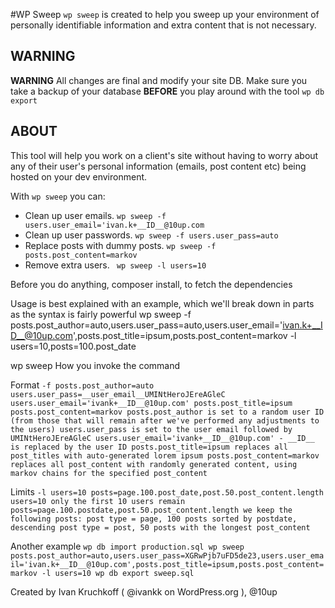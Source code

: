 #WP Sweep
``wp sweep`` is created to help you sweep up your environment of personally identifiable information and extra content that is not necessary. 

## WARNING ##
__WARNING__ All changes are final and modify your site DB. Make sure you take a backup of your database __BEFORE__ you play around with the tool ``wp db export``

## ABOUT ##

This tool will help you work on a client's site without having to worry about any of their user's personal information (emails, post content etc) being hosted on your dev environment.

With ``wp sweep`` you can:

  *  Clean up user emails. ``wp sweep -f users.user_email='ivan.k+__ID__@10up.com``
  *  Clean up user passwords. ``wp sweep -f users.user_pass=auto``
  *  Replace posts with dummy posts. ``wp sweep -f posts.post_content=markov``
  *  Remove extra users. `` wp sweep -l users=10``

Before you do anything, composer install, to fetch the dependencies

Usage is best explained with an example, which we'll break down in parts as the syntax is fairly powerful
wp sweep -f posts.post_author=auto,users.user_pass=auto,users.user_email='ivan.k+__ID__@10up.com',posts.post_title=ipsum,posts.post_content=markov -l users=10,posts=100.post_date

wp sweep
How you invoke the command

Format
`
-f posts.post_author=auto users.user_pass=__user_email__UMINtHeroJEreAGleC users.user_email='ivank+__ID__@10up.com' posts.post_title=ipsum posts.post_content=markov
posts.post_author is set to a random user ID (from those that will remain after we've performed any adjustments to the users)
users.user_pass is set to the user email followed by UMINtHeroJEreAGleC
users.user_email='ivank+__ID__@10up.com' - __ID__ is replaced by the user ID
posts.post_title=ipsum replaces all post_titles with auto-generated lorem ipsum
posts.post_content=markov replaces all post_content with randomly generated content, using markov chains for the specified post_content
`

Limits
`
-l users=10 posts=page.100.post_date,post.50.post_content.length
users=10 only the first 10 users remain
posts=page.100.postdate,post.50.post_content.length we keep the following posts:
 post type = page, 100 posts sorted by postdate, descending
 post type = post, 50 posts with the longest post_content
 `


Another example
`
wp db import production.sql
wp sweep posts.post_author=auto,users.user_pass=XGRwPjb7uFD5de23,users.user_email='ivan.k+__ID__@10up.com',posts.post_title=ipsum,posts.post_content=markov -l users=10
wp db export sweep.sql
`

Created by Ivan Kruchkoff ( @ivankk on WordPress.org ), @10up
